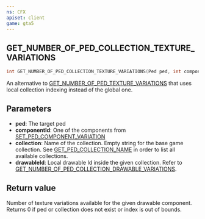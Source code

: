 ```yaml
---
ns: CFX
apiset: client
game: gta5
---
```

## GET_NUMBER_OF_PED_COLLECTION_TEXTURE_VARIATIONS

```c
int GET_NUMBER_OF_PED_COLLECTION_TEXTURE_VARIATIONS(Ped ped, int componentId, char* collection, int drawableId);
```

An alternative to [GET_NUMBER_OF_PED_TEXTURE_VARIATIONS](#_0x8F7156A3142A6BAD) that uses local collection indexing instead of the global one.

## Parameters
* **ped**: The target ped
* **componentId**: One of the components from [SET_PED_COMPONENT_VARIATION](#_0x262B14F48D29DE80)
* **collection**: Name of the collection. Empty string for the base game collection. See [GET_PED_COLLECTION_NAME](#_0xFED5D83A) in order to list all available collections.
* **drawableId**: Local drawable Id inside the given collection. Refer to [GET_NUMBER_OF_PED_COLLECTION_DRAWABLE_VARIATIONS](#_0x310D0271).

## Return value
Number of texture variations available for the given drawable component. Returns 0 if ped or collection does not exist or index is out of bounds.
